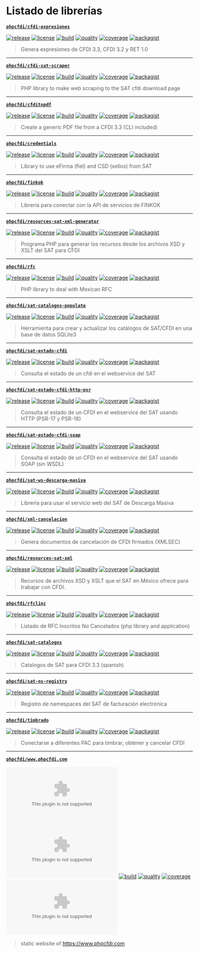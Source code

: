 # Listado de librerías

**[`phpcfdi/cfdi-expresiones`](https://github.com/phpcfdi/cfdi-expresiones/)**

[![release](https://img.shields.io/github/release/phpcfdi/cfdi-expresiones)](https://github.com/phpcfdi/cfdi-expresiones/releases)
[![license](https://img.shields.io/github/license/phpcfdi/cfdi-expresiones)](https://github.com/phpcfdi/cfdi-expresiones/blob/master/LICENSE)
[![build](https://img.shields.io/travis/phpcfdi/cfdi-expresiones/master)](https://travis-ci.org/phpcfdi/cfdi-expresiones)
[![quality](https://img.shields.io/scrutinizer/g/phpcfdi/cfdi-expresiones/master)](https://scrutinizer-ci.com/g/phpcfdi/cfdi-expresiones/)
[![coverage](https://img.shields.io/scrutinizer/coverage/g/phpcfdi/cfdi-expresiones/master)](https://packagist.org/packages/phpcfdi/cfdi-expresiones)
[![packagist](https://img.shields.io/packagist/dt/phpcfdi/cfdi-expresiones)](https://scrutinizer-ci.com/g/phpcfdi/cfdi-expresiones/code-structure/master/code-coverage/src/)

> Genera expresiones de CFDI 3.3, CFDI 3.2 y RET 1.0

---

**[`phpcfdi/cfdi-sat-scraper`](https://github.com/phpcfdi/cfdi-sat-scraper/)**

[![release](https://img.shields.io/github/release/phpcfdi/cfdi-sat-scraper)](https://github.com/phpcfdi/cfdi-sat-scraper/releases)
[![license](https://img.shields.io/github/license/phpcfdi/cfdi-sat-scraper)](https://github.com/phpcfdi/cfdi-sat-scraper/blob/master/LICENSE)
[![build](https://img.shields.io/travis/phpcfdi/cfdi-sat-scraper/master)](https://travis-ci.org/phpcfdi/cfdi-sat-scraper)
[![quality](https://img.shields.io/scrutinizer/g/phpcfdi/cfdi-sat-scraper/master)](https://scrutinizer-ci.com/g/phpcfdi/cfdi-sat-scraper/)
[![coverage](https://img.shields.io/scrutinizer/coverage/g/phpcfdi/cfdi-sat-scraper/master)](https://packagist.org/packages/phpcfdi/cfdi-sat-scraper)
[![packagist](https://img.shields.io/packagist/dt/phpcfdi/cfdi-sat-scraper)](https://scrutinizer-ci.com/g/phpcfdi/cfdi-sat-scraper/code-structure/master/code-coverage/src/)

> PHP library to make web scraping to the SAT cfdi download page

---

**[`phpcfdi/cfditopdf`](https://github.com/phpcfdi/cfditopdf/)**

[![release](https://img.shields.io/github/release/phpcfdi/cfditopdf)](https://github.com/phpcfdi/cfditopdf/releases)
[![license](https://img.shields.io/github/license/phpcfdi/cfditopdf)](https://github.com/phpcfdi/cfditopdf/blob/master/LICENSE)
[![build](https://img.shields.io/travis/phpcfdi/cfditopdf/master)](https://travis-ci.org/phpcfdi/cfditopdf)
[![quality](https://img.shields.io/scrutinizer/g/phpcfdi/cfditopdf/master)](https://scrutinizer-ci.com/g/phpcfdi/cfditopdf/)
[![coverage](https://img.shields.io/scrutinizer/coverage/g/phpcfdi/cfditopdf/master)](https://packagist.org/packages/phpcfdi/cfditopdf)
[![packagist](https://img.shields.io/packagist/dt/phpcfdi/cfditopdf)](https://scrutinizer-ci.com/g/phpcfdi/cfditopdf/code-structure/master/code-coverage/src/)

> Create a generic PDF file from a CFDI 3.3 (CLI included)

---

**[`phpcfdi/credentials`](https://github.com/phpcfdi/credentials/)**

[![release](https://img.shields.io/github/release/phpcfdi/credentials)](https://github.com/phpcfdi/credentials/releases)
[![license](https://img.shields.io/github/license/phpcfdi/credentials)](https://github.com/phpcfdi/credentials/blob/master/LICENSE)
[![build](https://img.shields.io/travis/phpcfdi/credentials/master)](https://travis-ci.org/phpcfdi/credentials)
[![quality](https://img.shields.io/scrutinizer/g/phpcfdi/credentials/master)](https://scrutinizer-ci.com/g/phpcfdi/credentials/)
[![coverage](https://img.shields.io/scrutinizer/coverage/g/phpcfdi/credentials/master)](https://packagist.org/packages/phpcfdi/credentials)
[![packagist](https://img.shields.io/packagist/dt/phpcfdi/credentials)](https://scrutinizer-ci.com/g/phpcfdi/credentials/code-structure/master/code-coverage/src/)

> Library to use eFirma (fiel) and CSD (sellos) from SAT

---

**[`phpcfdi/finkok`](https://github.com/phpcfdi/finkok/)**

[![release](https://img.shields.io/github/release/phpcfdi/finkok)](https://github.com/phpcfdi/finkok/releases)
[![license](https://img.shields.io/github/license/phpcfdi/finkok)](https://github.com/phpcfdi/finkok/blob/master/LICENSE)
[![build](https://img.shields.io/travis/phpcfdi/finkok/master)](https://travis-ci.org/phpcfdi/finkok)
[![quality](https://img.shields.io/scrutinizer/g/phpcfdi/finkok/master)](https://scrutinizer-ci.com/g/phpcfdi/finkok/)
[![coverage](https://img.shields.io/scrutinizer/coverage/g/phpcfdi/finkok/master)](https://packagist.org/packages/phpcfdi/finkok)
[![packagist](https://img.shields.io/packagist/dt/phpcfdi/finkok)](https://scrutinizer-ci.com/g/phpcfdi/finkok/code-structure/master/code-coverage/src/)

> Librería para conectar con la API de servicios de FINKOK

---

**[`phpcfdi/resources-sat-xml-generator`](https://github.com/phpcfdi/resources-sat-xml-generator/)**

[![release](https://img.shields.io/github/release/phpcfdi/resources-sat-xml-generator)](https://github.com/phpcfdi/resources-sat-xml-generator/releases)
[![license](https://img.shields.io/github/license/phpcfdi/resources-sat-xml-generator)](https://github.com/phpcfdi/resources-sat-xml-generator/blob/master/LICENSE)
[![build](https://img.shields.io/travis/phpcfdi/resources-sat-xml-generator/master)](https://travis-ci.org/phpcfdi/resources-sat-xml-generator)
[![quality](https://img.shields.io/scrutinizer/g/phpcfdi/resources-sat-xml-generator/master)](https://scrutinizer-ci.com/g/phpcfdi/resources-sat-xml-generator/)
[![coverage](https://img.shields.io/scrutinizer/coverage/g/phpcfdi/resources-sat-xml-generator/master)](https://packagist.org/packages/phpcfdi/resources-sat-xml-generator)
[![packagist](https://img.shields.io/packagist/dt/phpcfdi/resources-sat-xml-generator)](https://scrutinizer-ci.com/g/phpcfdi/resources-sat-xml-generator/code-structure/master/code-coverage/src/)

> Programa PHP para generar los recursos desde los archivos XSD y XSLT del SAT para CFDI

---

**[`phpcfdi/rfc`](https://github.com/phpcfdi/rfc/)**

[![release](https://img.shields.io/github/release/phpcfdi/rfc)](https://github.com/phpcfdi/rfc/releases)
[![license](https://img.shields.io/github/license/phpcfdi/rfc)](https://github.com/phpcfdi/rfc/blob/master/LICENSE)
[![build](https://img.shields.io/travis/phpcfdi/rfc/master)](https://travis-ci.org/phpcfdi/rfc)
[![quality](https://img.shields.io/scrutinizer/g/phpcfdi/rfc/master)](https://scrutinizer-ci.com/g/phpcfdi/rfc/)
[![coverage](https://img.shields.io/scrutinizer/coverage/g/phpcfdi/rfc/master)](https://packagist.org/packages/phpcfdi/rfc)
[![packagist](https://img.shields.io/packagist/dt/phpcfdi/rfc)](https://scrutinizer-ci.com/g/phpcfdi/rfc/code-structure/master/code-coverage/src/)

> PHP library to deal with Mexican RFC

---

**[`phpcfdi/sat-catalogos-populate`](https://github.com/phpcfdi/sat-catalogos-populate/)**

[![release](https://img.shields.io/github/release/phpcfdi/sat-catalogos-populate)](https://github.com/phpcfdi/sat-catalogos-populate/releases)
[![license](https://img.shields.io/github/license/phpcfdi/sat-catalogos-populate)](https://github.com/phpcfdi/sat-catalogos-populate/blob/master/LICENSE)
[![build](https://img.shields.io/travis/phpcfdi/sat-catalogos-populate/master)](https://travis-ci.org/phpcfdi/sat-catalogos-populate)
[![quality](https://img.shields.io/scrutinizer/g/phpcfdi/sat-catalogos-populate/master)](https://scrutinizer-ci.com/g/phpcfdi/sat-catalogos-populate/)
[![coverage](https://img.shields.io/scrutinizer/coverage/g/phpcfdi/sat-catalogos-populate/master)](https://packagist.org/packages/phpcfdi/sat-catalogos-populate)
[![packagist](https://img.shields.io/packagist/dt/phpcfdi/sat-catalogos-populate)](https://scrutinizer-ci.com/g/phpcfdi/sat-catalogos-populate/code-structure/master/code-coverage/src/)

> Herramienta para crear y actualizar los catálogos de SAT/CFDI en una base de datos SQLite3

---

**[`phpcfdi/sat-estado-cfdi`](https://github.com/phpcfdi/sat-estado-cfdi/)**

[![release](https://img.shields.io/github/release/phpcfdi/sat-estado-cfdi)](https://github.com/phpcfdi/sat-estado-cfdi/releases)
[![license](https://img.shields.io/github/license/phpcfdi/sat-estado-cfdi)](https://github.com/phpcfdi/sat-estado-cfdi/blob/master/LICENSE)
[![build](https://img.shields.io/travis/phpcfdi/sat-estado-cfdi/master)](https://travis-ci.org/phpcfdi/sat-estado-cfdi)
[![quality](https://img.shields.io/scrutinizer/g/phpcfdi/sat-estado-cfdi/master)](https://scrutinizer-ci.com/g/phpcfdi/sat-estado-cfdi/)
[![coverage](https://img.shields.io/scrutinizer/coverage/g/phpcfdi/sat-estado-cfdi/master)](https://packagist.org/packages/phpcfdi/sat-estado-cfdi)
[![packagist](https://img.shields.io/packagist/dt/phpcfdi/sat-estado-cfdi)](https://scrutinizer-ci.com/g/phpcfdi/sat-estado-cfdi/code-structure/master/code-coverage/src/)

> Consulta el estado de un cfdi en el webservice del SAT

---

**[`phpcfdi/sat-estado-cfdi-http-psr`](https://github.com/phpcfdi/sat-estado-cfdi-http-psr/)**

[![release](https://img.shields.io/github/release/phpcfdi/sat-estado-cfdi-http-psr)](https://github.com/phpcfdi/sat-estado-cfdi-http-psr/releases)
[![license](https://img.shields.io/github/license/phpcfdi/sat-estado-cfdi-http-psr)](https://github.com/phpcfdi/sat-estado-cfdi-http-psr/blob/master/LICENSE)
[![build](https://img.shields.io/travis/phpcfdi/sat-estado-cfdi-http-psr/master)](https://travis-ci.org/phpcfdi/sat-estado-cfdi-http-psr)
[![quality](https://img.shields.io/scrutinizer/g/phpcfdi/sat-estado-cfdi-http-psr/master)](https://scrutinizer-ci.com/g/phpcfdi/sat-estado-cfdi-http-psr/)
[![coverage](https://img.shields.io/scrutinizer/coverage/g/phpcfdi/sat-estado-cfdi-http-psr/master)](https://packagist.org/packages/phpcfdi/sat-estado-cfdi-http-psr)
[![packagist](https://img.shields.io/packagist/dt/phpcfdi/sat-estado-cfdi-http-psr)](https://scrutinizer-ci.com/g/phpcfdi/sat-estado-cfdi-http-psr/code-structure/master/code-coverage/src/)

> Consulta el estado de un CFDI en el webservice del SAT usando HTTP (PSR-17 y PSR-18)

---

**[`phpcfdi/sat-estado-cfdi-soap`](https://github.com/phpcfdi/sat-estado-cfdi-soap/)**

[![release](https://img.shields.io/github/release/phpcfdi/sat-estado-cfdi-soap)](https://github.com/phpcfdi/sat-estado-cfdi-soap/releases)
[![license](https://img.shields.io/github/license/phpcfdi/sat-estado-cfdi-soap)](https://github.com/phpcfdi/sat-estado-cfdi-soap/blob/master/LICENSE)
[![build](https://img.shields.io/travis/phpcfdi/sat-estado-cfdi-soap/master)](https://travis-ci.org/phpcfdi/sat-estado-cfdi-soap)
[![quality](https://img.shields.io/scrutinizer/g/phpcfdi/sat-estado-cfdi-soap/master)](https://scrutinizer-ci.com/g/phpcfdi/sat-estado-cfdi-soap/)
[![coverage](https://img.shields.io/scrutinizer/coverage/g/phpcfdi/sat-estado-cfdi-soap/master)](https://packagist.org/packages/phpcfdi/sat-estado-cfdi-soap)
[![packagist](https://img.shields.io/packagist/dt/phpcfdi/sat-estado-cfdi-soap)](https://scrutinizer-ci.com/g/phpcfdi/sat-estado-cfdi-soap/code-structure/master/code-coverage/src/)

> Consulta el estado de un CFDI en el webservice del SAT usando SOAP (sin WSDL)

---

**[`phpcfdi/sat-ws-descarga-masiva`](https://github.com/phpcfdi/sat-ws-descarga-masiva/)**

[![release](https://img.shields.io/github/release/phpcfdi/sat-ws-descarga-masiva)](https://github.com/phpcfdi/sat-ws-descarga-masiva/releases)
[![license](https://img.shields.io/github/license/phpcfdi/sat-ws-descarga-masiva)](https://github.com/phpcfdi/sat-ws-descarga-masiva/blob/master/LICENSE)
[![build](https://img.shields.io/travis/phpcfdi/sat-ws-descarga-masiva/master)](https://travis-ci.org/phpcfdi/sat-ws-descarga-masiva)
[![quality](https://img.shields.io/scrutinizer/g/phpcfdi/sat-ws-descarga-masiva/master)](https://scrutinizer-ci.com/g/phpcfdi/sat-ws-descarga-masiva/)
[![coverage](https://img.shields.io/scrutinizer/coverage/g/phpcfdi/sat-ws-descarga-masiva/master)](https://packagist.org/packages/phpcfdi/sat-ws-descarga-masiva)
[![packagist](https://img.shields.io/packagist/dt/phpcfdi/sat-ws-descarga-masiva)](https://scrutinizer-ci.com/g/phpcfdi/sat-ws-descarga-masiva/code-structure/master/code-coverage/src/)

> Librería para usar el servicio web del SAT de Descarga Masiva

---

**[`phpcfdi/xml-cancelacion`](https://github.com/phpcfdi/xml-cancelacion/)**

[![release](https://img.shields.io/github/release/phpcfdi/xml-cancelacion)](https://github.com/phpcfdi/xml-cancelacion/releases)
[![license](https://img.shields.io/github/license/phpcfdi/xml-cancelacion)](https://github.com/phpcfdi/xml-cancelacion/blob/master/LICENSE)
[![build](https://img.shields.io/travis/phpcfdi/xml-cancelacion/master)](https://travis-ci.org/phpcfdi/xml-cancelacion)
[![quality](https://img.shields.io/scrutinizer/g/phpcfdi/xml-cancelacion/master)](https://scrutinizer-ci.com/g/phpcfdi/xml-cancelacion/)
[![coverage](https://img.shields.io/scrutinizer/coverage/g/phpcfdi/xml-cancelacion/master)](https://packagist.org/packages/phpcfdi/xml-cancelacion)
[![packagist](https://img.shields.io/packagist/dt/phpcfdi/xml-cancelacion)](https://scrutinizer-ci.com/g/phpcfdi/xml-cancelacion/code-structure/master/code-coverage/src/)

> Genera documentos de cancelación de CFDI firmados (XMLSEC)

---

**[`phpcfdi/resources-sat-xml`](https://github.com/phpcfdi/resources-sat-xml/)**

[![release](https://img.shields.io/github/release/phpcfdi/resources-sat-xml)](https://github.com/phpcfdi/resources-sat-xml/releases)
[![license](https://img.shields.io/github/license/phpcfdi/resources-sat-xml)](https://github.com/phpcfdi/resources-sat-xml/blob/master/LICENSE)
[![build](https://img.shields.io/travis/phpcfdi/resources-sat-xml/master)](https://travis-ci.org/phpcfdi/resources-sat-xml)
[![quality](https://img.shields.io/scrutinizer/g/phpcfdi/resources-sat-xml/master)](https://scrutinizer-ci.com/g/phpcfdi/resources-sat-xml/)
[![coverage](https://img.shields.io/scrutinizer/coverage/g/phpcfdi/resources-sat-xml/master)](https://packagist.org/packages/phpcfdi/resources-sat-xml)
[![packagist](https://img.shields.io/packagist/dt/phpcfdi/resources-sat-xml)](https://scrutinizer-ci.com/g/phpcfdi/resources-sat-xml/code-structure/master/code-coverage/src/)

> Recursos de archivos XSD y XSLT que el SAT en México ofrece para trabajar con CFDI.

---

**[`phpcfdi/rfclinc`](https://github.com/phpcfdi/rfclinc/)**

[![release](https://img.shields.io/github/release/phpcfdi/rfclinc)](https://github.com/phpcfdi/rfclinc/releases)
[![license](https://img.shields.io/github/license/phpcfdi/rfclinc)](https://github.com/phpcfdi/rfclinc/blob/master/LICENSE)
[![build](https://img.shields.io/travis/phpcfdi/rfclinc/master)](https://travis-ci.org/phpcfdi/rfclinc)
[![quality](https://img.shields.io/scrutinizer/g/phpcfdi/rfclinc/master)](https://scrutinizer-ci.com/g/phpcfdi/rfclinc/)
[![coverage](https://img.shields.io/scrutinizer/coverage/g/phpcfdi/rfclinc/master)](https://packagist.org/packages/phpcfdi/rfclinc)
[![packagist](https://img.shields.io/packagist/dt/phpcfdi/rfclinc)](https://scrutinizer-ci.com/g/phpcfdi/rfclinc/code-structure/master/code-coverage/src/)

> Listado de RFC Inscritos No Cancelados (php library and application)

---

**[`phpcfdi/sat-catalogos`](https://github.com/phpcfdi/sat-catalogos/)**

[![release](https://img.shields.io/github/release/phpcfdi/sat-catalogos)](https://github.com/phpcfdi/sat-catalogos/releases)
[![license](https://img.shields.io/github/license/phpcfdi/sat-catalogos)](https://github.com/phpcfdi/sat-catalogos/blob/master/LICENSE)
[![build](https://img.shields.io/travis/phpcfdi/sat-catalogos/master)](https://travis-ci.org/phpcfdi/sat-catalogos)
[![quality](https://img.shields.io/scrutinizer/g/phpcfdi/sat-catalogos/master)](https://scrutinizer-ci.com/g/phpcfdi/sat-catalogos/)
[![coverage](https://img.shields.io/scrutinizer/coverage/g/phpcfdi/sat-catalogos/master)](https://packagist.org/packages/phpcfdi/sat-catalogos)
[![packagist](https://img.shields.io/packagist/dt/phpcfdi/sat-catalogos)](https://scrutinizer-ci.com/g/phpcfdi/sat-catalogos/code-structure/master/code-coverage/src/)

> Catalogos de SAT para CFDI 3.3 (spanish)

---

**[`phpcfdi/sat-ns-registry`](https://github.com/phpcfdi/sat-ns-registry/)**

[![release](https://img.shields.io/github/release/phpcfdi/sat-ns-registry)](https://github.com/phpcfdi/sat-ns-registry/releases)
[![license](https://img.shields.io/github/license/phpcfdi/sat-ns-registry)](https://github.com/phpcfdi/sat-ns-registry/blob/master/LICENSE)
[![build](https://img.shields.io/travis/phpcfdi/sat-ns-registry/master)](https://travis-ci.org/phpcfdi/sat-ns-registry)
[![quality](https://img.shields.io/scrutinizer/g/phpcfdi/sat-ns-registry/master)](https://scrutinizer-ci.com/g/phpcfdi/sat-ns-registry/)
[![coverage](https://img.shields.io/scrutinizer/coverage/g/phpcfdi/sat-ns-registry/master)](https://packagist.org/packages/phpcfdi/sat-ns-registry)
[![packagist](https://img.shields.io/packagist/dt/phpcfdi/sat-ns-registry)](https://scrutinizer-ci.com/g/phpcfdi/sat-ns-registry/code-structure/master/code-coverage/src/)

> Registro de namespaces del SAT de facturación electrónica

---

**[`phpcfdi/timbrado`](https://github.com/phpcfdi/timbrado/)**

[![release](https://img.shields.io/github/release/phpcfdi/timbrado)](https://github.com/phpcfdi/timbrado/releases)
[![license](https://img.shields.io/github/license/phpcfdi/timbrado)](https://github.com/phpcfdi/timbrado/blob/master/LICENSE)
[![build](https://img.shields.io/travis/phpcfdi/timbrado/master)](https://travis-ci.org/phpcfdi/timbrado)
[![quality](https://img.shields.io/scrutinizer/g/phpcfdi/timbrado/master)](https://scrutinizer-ci.com/g/phpcfdi/timbrado/)
[![coverage](https://img.shields.io/scrutinizer/coverage/g/phpcfdi/timbrado/master)](https://packagist.org/packages/phpcfdi/timbrado)
[![packagist](https://img.shields.io/packagist/dt/phpcfdi/timbrado)](https://scrutinizer-ci.com/g/phpcfdi/timbrado/code-structure/master/code-coverage/src/)

> Conectarse a diferentes PAC para timbrar, obtener y cancelar CFDI

---

**[`phpcfdi/www.phpcfdi.com`](https://github.com/phpcfdi/www.phpcfdi.com/)**

[![release](https://img.shields.io/github/release/phpcfdi/www.phpcfdi.com)](https://github.com/phpcfdi/www.phpcfdi.com/releases)
[![license](https://img.shields.io/github/license/phpcfdi/www.phpcfdi.com)](https://github.com/phpcfdi/www.phpcfdi.com/blob/master/LICENSE)
[![build](https://img.shields.io/travis/phpcfdi/www.phpcfdi.com/master)](https://travis-ci.org/phpcfdi/www.phpcfdi.com)
[![quality](https://img.shields.io/scrutinizer/g/phpcfdi/www.phpcfdi.com/master)](https://scrutinizer-ci.com/g/phpcfdi/www.phpcfdi.com/)
[![coverage](https://img.shields.io/scrutinizer/coverage/g/phpcfdi/www.phpcfdi.com/master)](https://packagist.org/packages/phpcfdi/www.phpcfdi.com)
[![packagist](https://img.shields.io/packagist/dt/phpcfdi/www.phpcfdi.com)](https://scrutinizer-ci.com/g/phpcfdi/www.phpcfdi.com/code-structure/master/code-coverage/src/)

> static website of <https://www.phpcfdi.com>

